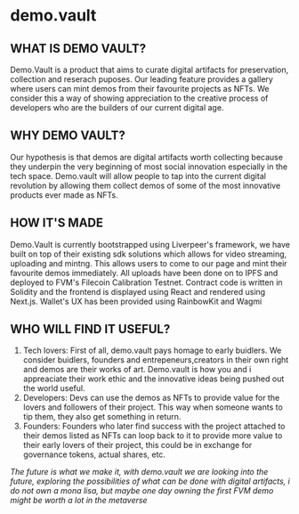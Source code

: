 # demo.vault

## WHAT IS DEMO VAULT?
Demo.Vault is a product that aims to curate digital artifacts for preservation, collection and reserach puposes. Our leading feature provides a gallery where users can mint demos from their favourite projects as NFTs. We consider this a way of showing appreciation to the creative process of developers who are the builders of our current digital age.

## WHY DEMO VAULT?
Our hypothesis is that demos are digital artifacts worth collecting because they underpin the very beginning of most social innovation especially in the tech space. Demo.vault will allow people to tap into the current digital revolution by allowing them collect demos of some of the most innovative products ever made as NFTs. 

## HOW IT'S MADE
Demo.Vault is currently bootstrapped using Liverpeer's framework, we have built on top of their existing sdk solutions which allows for video streaming, uploading and mintng. This allows users to come to our page and mint their favourite demos immediately. 
All uploads have been done on to IPFS and deployed to FVM's Filecoin Calibration Testnet. Contract code is written in Solidity and the frontend is displayed using React and rendered using Next.js. Wallet's UX has been provided using RainbowKit and Wagmi

## WHO WILL FIND IT USEFUL?
1. Tech lovers: First of all, demo.vault pays homage to early buidlers. We consider buidlers, founders and entrepeneurs,creators in their own right and demos are their works of art. Demo.vault is how you and i appreaciate their work ethic and the innovative ideas being pushed out the world useful.
2. Developers: Devs can use the demos as NFTs to provide value for the lovers and followers of their project. This way when someone wants to tip them, they also get something in return.
3. Founders: Founders who later find success with the project attached to their demos listed as NFTs can loop back to it to provide more value to their early lovers of their project, this could be in exchange for governance tokens, actual shares, etc.
   
*The future is what we make it, with demo.vault we are looking into the future, exploring the possibilities of what can be done with digital artifacts, i do not own a mona lisa, but maybe one day owning the first FVM demo might be worth a lot in the metaverse*





